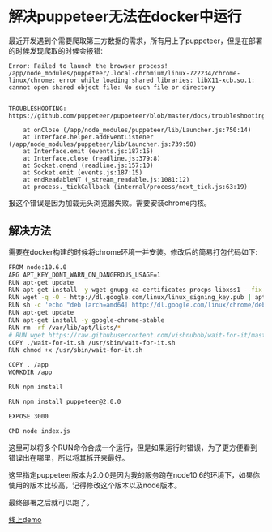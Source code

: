 # 解决puppeteer无法在docker中运行

[tag]:docker|爬虫|puppeteer
[create]:2021-03-21

最近开发遇到个需要爬取第三方数据的需求，所有用上了puppeteer，但是在部署的时候发现爬取的时候会报错:

```text
Error: Failed to launch the browser process!
/app/node_modules/puppeteer/.local-chromium/linux-722234/chrome-linux/chrome: error while loading shared libraries: libX11-xcb.so.1: cannot open shared object file: No such file or directory


TROUBLESHOOTING: https://github.com/puppeteer/puppeteer/blob/master/docs/troubleshooting.md

    at onClose (/app/node_modules/puppeteer/lib/Launcher.js:750:14)
    at Interface.helper.addEventListener (/app/node_modules/puppeteer/lib/Launcher.js:739:50)
    at Interface.emit (events.js:187:15)
    at Interface.close (readline.js:379:8)
    at Socket.onend (readline.js:157:10)
    at Socket.emit (events.js:187:15)
    at endReadableNT (_stream_readable.js:1081:12)
    at process._tickCallback (internal/process/next_tick.js:63:19)
```

报这个错误是因为加载无头浏览器失败。需要安装chrome内核。

## 解决方法

需要在docker构建的时候将chrome环境一并安装。修改后的简易打包代码如下:

```sh
FROM node:10.6.0
ARG APT_KEY_DONT_WARN_ON_DANGEROUS_USAGE=1
RUN apt-get update
RUN apt-get install -y wget gnupg ca-certificates procps libxss1 --fix-missing
RUN wget -q -O - http://dl.google.com/linux/linux_signing_key.pub | apt-key add -
RUN sh -c 'echo "deb [arch=amd64] http://dl.google.com/linux/chrome/deb/ stable main" >> /etc/apt/sources.list.d/google.list'
RUN apt-get update
RUN apt-get install -y google-chrome-stable
RUN rm -rf /var/lib/apt/lists/*
# RUN wget https://raw.githubusercontent.com/vishnubob/wait-for-it/master/wait-for-it.sh -O /usr/sbin/wait-for-it.sh
COPY ./wait-for-it.sh /usr/sbin/wait-for-it.sh
RUN chmod +x /usr/sbin/wait-for-it.sh

COPY . /app
WORKDIR /app

RUN npm install

RUN npm install puppeteer@2.0.0

EXPOSE 3000

CMD node index.js
```

这里可以将多个RUN命令合成一个运行，但是如果运行时错误，为了更方便看到错误出在哪里，所以将其拆开来最好。

这里指定puppeteer版本为2.0.0是因为我的服务跑在node10.6的环境下，如果你使用的版本比较高，记得修改这个版本以及node版本。

最终部署之后就可以跑了。

[线上demo](https://github.com/sansui-orz/docker-puppeteer)